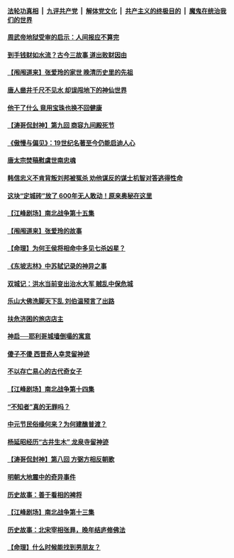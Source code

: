 

####  [法轮功真相](../../../../basic/blob/master/README.md?t=09100202) &nbsp;|&nbsp; [九评共产党](../../../../9ping.md/blob/master/README.md?t=09100202) &nbsp;|&nbsp; [解体党文化](../../../../jtdwh.md/blob/master/README.md?t=09100202)  &nbsp;|&nbsp; [共产主义的终极目的](../../../../gczydzjmd.md/blob/master/README.md?t=09100202) &nbsp;|&nbsp; [魔鬼在统治我们的世界](../../../../mgztzwmdsj.md/blob/master/README.md?t=09100202) 

#### [周武帝地狱受审的启示：人间报应不算完](../pages/prog647/a102936599.md?t=09100202) 

#### [到手钱财如水流？古今三故事 道出败财因由](../pages/prog647/a102936593.md?t=09100202) 

#### [【闱闱道来】张爱玲的家世 晚清历史里的先祖](../pages/prog647/a102936524.md?t=09100202) 

#### [唐人凿井千尺不见水 却误闯地下的神仙世界](../pages/prog647/a102935947.md?t=09100202) 

#### [他干了什么 竟用宝珠也换不回健康](../pages/prog647/a102935928.md?t=09100202) 

#### [【涛哥侃封神】第九回 商容九间殿死节](../pages/prog647/a102935799.md?t=09100202) 

#### [《傲慢与偏见》：19世纪名著至今仍能启迪人心](../pages/prog647/a102935210.md?t=09100202) 

#### [唐太宗焚稿慰虞世南忠魂](../pages/prog647/a102935198.md?t=09100202) 

#### [韩信忠义不肯背叛刘邦被冤杀 劝他谋反的谋士机智对答逃得性命](../pages/prog647/a102934833.md?t=09100202) 

#### [这块“定城砖”放了 600年无人敢动！原来奥秘在这里](../pages/prog647/a102931382.md?t=09100202) 

#### [【江峰剧场】南北战争第十五集](../pages/prog647/a102934770.md?t=09100202) 

#### [【闱闱道来】张爱玲的故事](../pages/prog647/a102934226.md?t=09100202) 

#### [【命理】为何王侯将相命中多见七杀凶星？](../pages/prog647/a102934192.md?t=09100202) 

#### [《东坡志林》中苏轼记录的神异之事](../pages/prog647/a102934184.md?t=09100202) 

#### [双城记：洪水当前变出治水大军 贼乱中保危城](../pages/prog647/a102933505.md?t=09100202) 

#### [乐山大佛洗脚天下乱 刘伯温预言了出路](../pages/prog647/a102933497.md?t=09100202) 

#### [扶危济困的旅店店主](../pages/prog647/a102932668.md?t=09100202) 

#### [神启──耶利哥城墙倒塌的寓意](../pages/prog647/a102932650.md?t=09100202) 

#### [傻子不傻 西晋奇人幸灵留神迹](../pages/prog647/a102931911.md?t=09100202) 

#### [不以存亡易心的古代奇女子](../pages/prog647/a102931879.md?t=09100202) 

#### [【江峰剧场】南北战争第十四集](../pages/prog647/a102931777.md?t=09100202) 

#### [“不知者”真的无罪吗？](../pages/prog647/a102931068.md?t=09100202) 

#### [中元节民俗缘何来？为何建醮普渡？](../pages/prog647/a102931058.md?t=09100202) 

#### [杨延昭经历“古井生木” 龙泉寺留神迹](../pages/prog647/a102930351.md?t=09100202) 

#### [【涛哥侃封神】第八回 方弼方相反朝歌](../pages/prog647/a102930115.md?t=09100202) 

#### [明朝大地震中的奇异事件](../pages/prog647/a102930181.md?t=09100202) 

#### [历史故事：善于看相的裨将](../pages/prog647/a102930167.md?t=09100202) 

#### [【江峰剧场】南北战争第十三集](../pages/prog647/a102929244.md?t=09100202) 

#### [历史故事：北宋宰相张昪，晚年结庐修佛法](../pages/prog647/a102929025.md?t=09100202) 

#### [【命理】什么时候能找到男朋友？](../pages/prog647/a102929014.md?t=09100202) 

